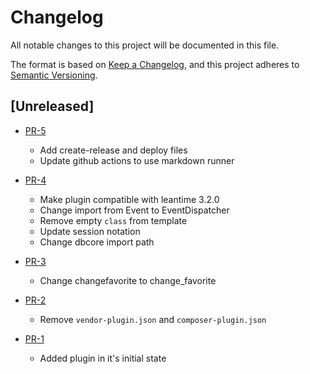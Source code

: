 # Changelog

All notable changes to this project will be documented in this file.

The format is based on [Keep a Changelog](https://keepachangelog.com/en/1.1.0/),
and this project adheres to [Semantic Versioning](https://semver.org/spec/v2.0.0.html).

## [Unreleased]

* [PR-5](https://github.com/ITK-Leantime/favorite-tasks/pull/5)
  * Add create-release and deploy files
  * Update github actions to use markdown runner

* [PR-4](https://github.com/ITK-Leantime/favorite-tasks/pull/4)
  * Make plugin compatible with leantime 3.2.0
  * Change import from Event to EventDispatcher
  * Remove empty `class` from template
  * Update session notation
  * Change dbcore import path

* [PR-3](https://github.com/ITK-Leantime/favorite-tasks/pull/3)
  * Change changefavorite to change_favorite

* [PR-2](https://github.com/ITK-Leantime/favorite-tasks/pull/2)
  * Remove `vendor-plugin.json` and `composer-plugin.json`

* [PR-1](https://github.com/ITK-Leantime/favorite-tasks/pull/1)
  * Added plugin in it's initial state
